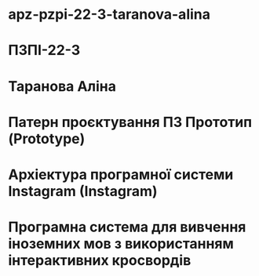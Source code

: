 # apz-pzpi-22-3-taranova-alina  

# ПЗПІ-22-3  
# Таранова Аліна  
# Патерн проєктування ПЗ Прототип (Prototype)  
# Архіектура програмної системи Instagram (Instagram)  
# Програмна система для вивчення іноземних мов з використанням інтерактивних кросвордів  

